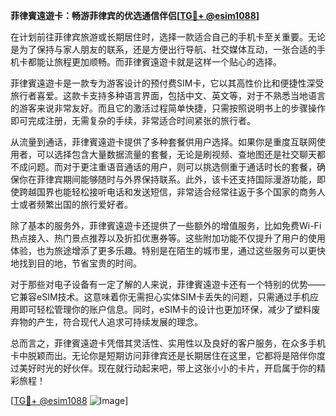 **菲律賓遠遊卡：畅游菲律宾的优选通信伴侣[[TG💪+ @esim1088](https://t.me/s/esim1088)]**

在计划前往菲律宾旅游或长期居住时，选择一款适合自己的手机卡至关重要。无论是为了保持与家人朋友的联系，还是方便出行导航、社交媒体互动，一张合适的手机卡都能让旅程更加顺畅。而菲律賓遠遊卡就是这样一个贴心的选择。

菲律賓遠遊卡是一款专为游客设计的预付费SIM卡，它以其高性价比和便捷性深受旅行者喜爱。这款卡支持多种语言界面，包括中文、英文等，对于不熟悉当地语言的游客来说非常友好。而且它的激活过程简单快捷，只需按照说明书上的步骤操作即可完成注册，无需复杂的手续，非常适合时间紧张的旅行者。

从流量到通话，菲律賓遠遊卡提供了多种套餐供用户选择。如果你是重度互联网使用者，可以选择包含大量数据流量的套餐，无论是刷视频、查地图还是社交聊天都不成问题。而对于更注重语音通话的用户，则可以挑选侧重于通话时长的套餐，确保你在菲律宾期间能够随时与外界保持联系。此外，该卡还支持国际漫游功能，即使跨越国界也能轻松接听电话和发送短信，非常适合经常往返于多个国家的商务人士或者频繁出国的旅行爱好者。

除了基本的服务外，菲律賓遠遊卡还提供了一些额外的增值服务，比如免费Wi-Fi热点接入、热门景点推荐以及折扣优惠券等。这些附加功能不仅提升了用户的使用体验，也为旅途增添了更多乐趣。特别是在陌生的城市里，通过这些服务可以更快地找到目的地，节省宝贵的时间。

对于那些对电子设备有一定了解的人来说，菲律賓遠遊卡还有一个特别的优势——它兼容eSIM技术。这意味着你无需担心实体SIM卡丢失的问题，只需通过手机应用即可轻松管理你的账户信息。同时，eSIM卡的设计也更加环保，减少了塑料废弃物的产生，符合现代人追求可持续发展的理念。

总而言之，菲律賓遠遊卡凭借其灵活性、实用性以及良好的客户服务，在众多手机卡中脱颖而出。无论你是短期访问菲律宾还是长期居住在这里，它都将是陪伴你度过美好时光的好伙伴。现在就行动起来吧，带上这张小小的卡片，开启属于你的精彩旅程！

[[TG💪+ @esim1088](https://t.me/s/esim1088) ![Image](https://i.postimg.cc/4NQfJmqS/Snipaste-2025-05-13-00-14-12.png)]
